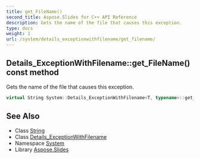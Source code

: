 ```yaml
---
title: get_FileName()
second_title: Aspose.Slides for C++ API Reference
description: Gets the name of the file that causes this exception.
type: docs
weight: 1
url: /system/details_exceptionwithfilename/get_filename/
---
```

## Details_ExceptionWithFilename::get_FileName() const method


Gets the name of the file that causes this exception.

```cpp
virtual String System::Details_ExceptionWithFilename<T, typename>::get_FileName() const
```

## See Also

* Class [String](../../string/)
* Class [Details_ExceptionWithFilename](../)
* Namespace [System](../../)
* Library [Aspose.Slides](../../../)